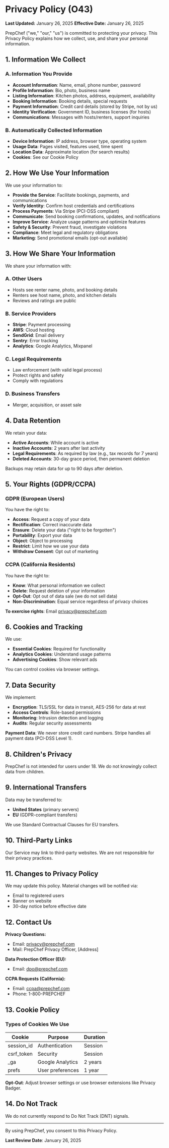 # Privacy Policy (O43)

**Last Updated:** January 26, 2025
**Effective Date:** January 26, 2025

PrepChef ("we," "our," "us") is committed to protecting your privacy. This Privacy Policy explains how we collect, use, and share your personal information.

## 1. Information We Collect

### A. Information You Provide

- **Account Information**: Name, email, phone number, password
- **Profile Information**: Bio, photo, business name
- **Listing Information**: Kitchen photos, address, equipment, availability
- **Booking Information**: Booking details, special requests
- **Payment Information**: Credit card details (stored by Stripe, not by us)
- **Identity Verification**: Government ID, business licenses (for hosts)
- **Communications**: Messages with hosts/renters, support inquiries

### B. Automatically Collected Information

- **Device Information**: IP address, browser type, operating system
- **Usage Data**: Pages visited, features used, time spent
- **Location Data**: Approximate location (for search results)
- **Cookies**: See our Cookie Policy

## 2. How We Use Your Information

We use your information to:

- **Provide the Service**: Facilitate bookings, payments, and communications
- **Verify Identity**: Confirm host credentials and certifications
- **Process Payments**: Via Stripe (PCI-DSS compliant)
- **Communicate**: Send booking confirmations, updates, and notifications
- **Improve Service**: Analyze usage patterns and optimize features
- **Safety & Security**: Prevent fraud, investigate violations
- **Compliance**: Meet legal and regulatory obligations
- **Marketing**: Send promotional emails (opt-out available)

## 3. How We Share Your Information

We share your information with:

### A. Other Users

- Hosts see renter name, photo, and booking details
- Renters see host name, photo, and kitchen details
- Reviews and ratings are public

### B. Service Providers

- **Stripe**: Payment processing
- **AWS**: Cloud hosting
- **SendGrid**: Email delivery
- **Sentry**: Error tracking
- **Analytics**: Google Analytics, Mixpanel

### C. Legal Requirements

- Law enforcement (with valid legal process)
- Protect rights and safety
- Comply with regulations

### D. Business Transfers

- Merger, acquisition, or asset sale

## 4. Data Retention

We retain your data:

- **Active Accounts**: While account is active
- **Inactive Accounts**: 2 years after last activity
- **Legal Requirements**: As required by law (e.g., tax records for 7 years)
- **Deleted Accounts**: 30-day grace period, then permanent deletion

Backups may retain data for up to 90 days after deletion.

## 5. Your Rights (GDPR/CCPA)

### GDPR (European Users)

You have the right to:

- **Access**: Request a copy of your data
- **Rectification**: Correct inaccurate data
- **Erasure**: Delete your data ("right to be forgotten")
- **Portability**: Export your data
- **Object**: Object to processing
- **Restrict**: Limit how we use your data
- **Withdraw Consent**: Opt out of marketing

### CCPA (California Residents)

You have the right to:

- **Know**: What personal information we collect
- **Delete**: Request deletion of your information
- **Opt-Out**: Opt out of data sale (we do not sell data)
- **Non-Discrimination**: Equal service regardless of privacy choices

**To exercise rights**: Email privacy@prepchef.com

## 6. Cookies and Tracking

We use:

- **Essential Cookies**: Required for functionality
- **Analytics Cookies**: Understand usage patterns
- **Advertising Cookies**: Show relevant ads

You can control cookies via browser settings.

## 7. Data Security

We implement:

- **Encryption**: TLS/SSL for data in transit, AES-256 for data at rest
- **Access Controls**: Role-based permissions
- **Monitoring**: Intrusion detection and logging
- **Audits**: Regular security assessments

**Payment Data**: We never store credit card numbers. Stripe handles all payment data (PCI-DSS Level 1).

## 8. Children's Privacy

PrepChef is not intended for users under 18. We do not knowingly collect data from children.

## 9. International Transfers

Data may be transferred to:

- **United States** (primary servers)
- **EU** (GDPR-compliant transfers)

We use Standard Contractual Clauses for EU transfers.

## 10. Third-Party Links

Our Service may link to third-party websites. We are not responsible for their privacy practices.

## 11. Changes to Privacy Policy

We may update this policy. Material changes will be notified via:

- Email to registered users
- Banner on website
- 30-day notice before effective date

## 12. Contact Us

**Privacy Questions:**
- Email: privacy@prepchef.com
- Mail: PrepChef Privacy Officer, [Address]

**Data Protection Officer (EU):**
- Email: dpo@prepchef.com

**CCPA Requests (California):**
- Email: ccpa@prepchef.com
- Phone: 1-800-PREPCHEF

## 13. Cookie Policy

### Types of Cookies We Use

| Cookie | Purpose | Duration |
|--------|---------|----------|
| session_id | Authentication | Session |
| csrf_token | Security | Session |
| _ga | Google Analytics | 2 years |
| prefs | User preferences | 1 year |

**Opt-Out**: Adjust browser settings or use browser extensions like Privacy Badger.

## 14. Do Not Track

We do not currently respond to Do Not Track (DNT) signals.

---

By using PrepChef, you consent to this Privacy Policy.

**Last Review Date**: January 26, 2025
